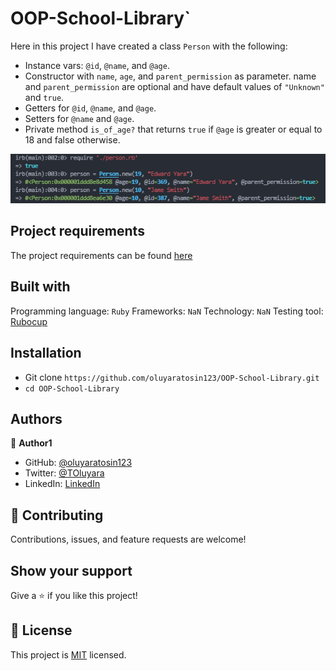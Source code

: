 # OOP-School-Library`
Here in this project I have created a class `Person` with the following:
- Instance vars: `@id`, `@name`, and `@age`.
- Constructor with `name`, `age`, and `parent_permission` as parameter. name and `parent_permission` are optional and have default values of `"Unknown"` and `true`.
- Getters for `@id`, `@name`, and `@age`.
- Setters for `@name` and `@age`.
- Private method `is_of_age?` that returns `true` if `@age` is greater or equal to 18 and false otherwise.

![](./assets/schoolLibrary.PNG)

## Project requirements
The project requirements can be found [here](https://github.com/microverseinc/curriculum-ruby/blob/main/oop/school_library_people.md)

## Built with
Programming language: `Ruby`
Frameworks: `NaN`
Technology: `NaN`
Testing tool: [Rubocup](https://rubocop.org/)

## Installation
- Git clone `https://github.com/oluyaratosin123/OOP-School-Library.git`
- `cd OOP-School-Library`

## Authors

👤 **Author1**

- GitHub: [@oluyaratosin123](https://github.com/oluyaratosin123)
- Twitter: [@TOluyara](https://twitter.com/TOluyara)
- LinkedIn: [LinkedIn](https://www.linkedin.com/in/edward-oluyara/)

## 🤝 Contributing

Contributions, issues, and feature requests are welcome!


## Show your support

Give a ⭐️ if you like this project!

## 📝 License

This project is [MIT](./MIT.md) licensed.
